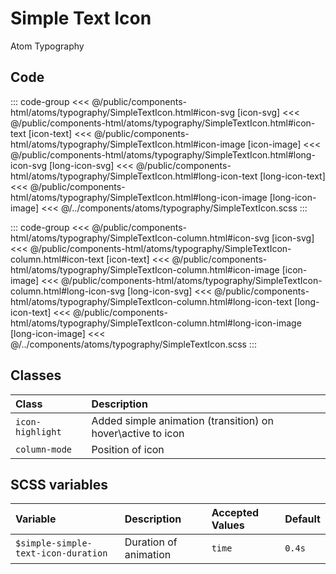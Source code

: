 # Simple Text Icon
<Badge type="tip">Atom</Badge> <Badge type="info">Typography</Badge>

## Code

<div class="dev-section">
    <!--@include: ../../public/components-html/atoms/typography/SimpleTextIcon.html -->
</div>

::: code-group
<<< @/public/components-html/atoms/typography/SimpleTextIcon.html#icon-svg [icon-svg]
<<< @/public/components-html/atoms/typography/SimpleTextIcon.html#icon-text [icon-text]
<<< @/public/components-html/atoms/typography/SimpleTextIcon.html#icon-image [icon-image]
<<< @/public/components-html/atoms/typography/SimpleTextIcon.html#long-icon-svg [long-icon-svg]
<<< @/public/components-html/atoms/typography/SimpleTextIcon.html#long-icon-text [long-icon-text]
<<< @/public/components-html/atoms/typography/SimpleTextIcon.html#long-icon-image [long-icon-image]
<<< @/../components/atoms/typography/SimpleTextIcon.scss
:::

<div class="dev-section">
    <!--@include: ../../public/components-html/atoms/typography/SimpleTextIcon-column.html -->
</div>

::: code-group
<<< @/public/components-html/atoms/typography/SimpleTextIcon-column.html#icon-svg [icon-svg]
<<< @/public/components-html/atoms/typography/SimpleTextIcon-column.html#icon-text [icon-text]
<<< @/public/components-html/atoms/typography/SimpleTextIcon-column.html#icon-image [icon-image]
<<< @/public/components-html/atoms/typography/SimpleTextIcon-column.html#long-icon-svg [long-icon-svg]
<<< @/public/components-html/atoms/typography/SimpleTextIcon-column.html#long-icon-text [long-icon-text]
<<< @/public/components-html/atoms/typography/SimpleTextIcon-column.html#long-icon-image [long-icon-image]
<<< @/../components/atoms/typography/SimpleTextIcon.scss
:::

## Classes

| Class            | Description                                                 |
|:-----------------|:------------------------------------------------------------|
| `icon-highlight` | Added simple animation (transition) on hover\active to icon |
| `column-mode`    | Position of icon                                            |


## SCSS variables

| Variable                             | Description           | Accepted Values | Default |
|:-------------------------------------|:----------------------|:----------------|:--------|
| `$simple-simple-text-icon-duration`  | Duration of animation | `time`          | `0.4s`  |

<style lang="scss">
@import "docs/theme.scss";
@import "components/atoms/typography/SimpleTextIcon.scss";
</style>